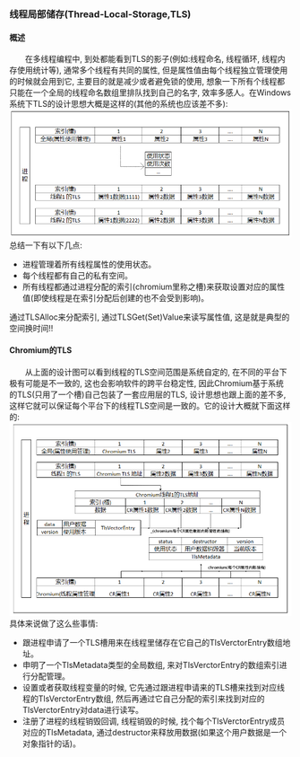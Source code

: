 ### 线程局部储存(Thread-Local-Storage,TLS)  
#### 概述  
&emsp;&emsp;在多线程编程中, 到处都能看到TLS的影子(例如:线程命名, 线程循环, 线程内存使用统计等), 通常多个线程有共同的属性, 但是属性值由每个线程独立管理使用的时候就会用到它, 主要目的就是减少或者避免锁的使用, 想象一下所有个线程都只能在一个全局的线程命名数组里排队找到自己的名字, 效率多感人。在Windows系统下TLS的设计思想大概是这样的(其他的系统也应该差不多):  
![text](thread_local_storage.png)  
总结一下有以下几点:  
- 进程管理着所有线程属性的使用状态。
- 每个线程都有自己的私有空间。
- 所有线程都通过进程分配的索引(chromium里称之槽)来获取设置对应的属性值(即使线程是在索引分配后创建的也不会受到影响)。
  
通过TLSAlloc来分配索引, 通过TLSGet(Set)Value来读写属性值, 这是就是典型的空间换时间!!

#### Chromium的TLS
&emsp;&emsp;从上面的设计图可以看到线程的TLS空间范围是系统自定的, 在不同的平台下极有可能是不一致的, 这也会影响软件的跨平台稳定性, 因此Chromium基于系统的TLS(只用了一个槽)自己包装了一套应用层的TLS, 设计思想也跟上面的差不多, 这样它就可以保证每个平台下的线程TLS空间是一致的。它的设计大概就下面这样的:  
![text](thread_local_storage_chromium.png)  
具体来说做了这么些事情:
- 跟进程申请了一个TLS槽用来在线程里储存在它自己的TlsVerctorEntry数组地址。
- 申明了一个TlsMetadata类型的全局数组, 来对TlsVerctorEntry的数组索引进行分配管理。
- 设置或者获取线程变量的时候, 它先通过跟进程申请来的TLS槽来找到对应线程的TlsVerctorEntry数组, 然后再通过它自己分配的索引来找到对应的TlsVerctorEntry对data进行读写。
- 注册了进程的线程销毁回调, 线程销毁的时候, 找个每个TlsVerctorEntry成员对应的TlsMetadata, 通过destructor来释放用数据(如果这个用户数据是一个对象指针的话)。